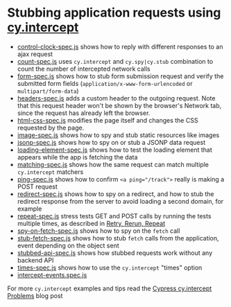# Stubbing application requests using [cy.intercept](https://on.cypress.io/intercept)

- [control-clock-spec.js](cypress/integration/control-clock-spec.js) shows how to reply with different responses to an ajax request
- [count-spec.js](cypress/integration/count-spec.js) uses `cy.intercept` and `cy.spy|cy.stub` combination to count the number of intercepted network calls
- [form-spec.js](./cypress/integration/form-spec.js) shows how to stub form submission request and verify the submitted form fields (`application/x-www-form-urlencoded` or `multipart/form-data`)
- [headers-spec.js](./cypress/integration/header-spec.js) adds a custom header to the outgoing request. Note that this request header won't be shown by the browser's Network tab, since the request has already left the browser.
- [html-css-spec.js](cypress/integration/html-css-spec.js) modifies the page itself and changes the CSS requested by the page.
- [image-spec.js](cypress/integration/image-spec.js) shows how to spy and stub static resources like images
- [jsonp-spec.js](cypress/integration/jsonp-spec.js) shows how to spy on or stub a JSONP data request
- [loading-element-spec.js](./cypress/integration/loading-element-spec.js) shows how to test the loading element that appears while the app is fetching the data
- [matching-spec.js](cypress/integration/matching-spec.js) shows how the same request can match multiple `cy.intercept` matchers
- [ping-spec.js](./cypress/integration/ping-spec.js) shows how to confirm `<a ping="/track">` really is making a POST request
- [redirect-spec.js](cypress/integration/redirect-spec.js) shows how to spy on a redirect, and how to stub the redirect response from the server to avoid loading a second domain, for example
- [repeat-spec.js](cypress/integration/repeat-spec.js) stress tests GET and POST calls by running the tests multiple times, as described in [Retry, Rerun, Repeat](https://www.cypress.io/blog/2020/12/03/retry-rerun-repeat/)
- [spy-on-fetch-spec.js](cypress/integration/spy-on-fetch-spec.js) shows how to spy on the `fetch` call
- [stub-fetch-spec.js](cypress/integration/stub-fetch-spec.js) shows how to stub `fetch` calls from the application, event depending on the object sent
- [stubbed-api-spec.js](cypress/integration/stubbed-api-spec.js) shows how stubbed requests work without any backend API
- [times-spec.js](cypress/integration/times-spec.js) shows how to use the `cy.intercept` "times" option
- [intercept-events.spec.js](cypress/integration/)

For more `cy.intercept` examples and tips read the [Cypress cy.intercept Problems](https://glebbahmutov.com/blog/cypress-intercept-problems/) blog post

